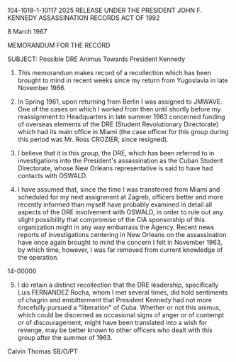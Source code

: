 104-1018-1-10117
2025 RELEASE UNDER THE PRESIDENT JOHN F. KENNEDY ASSASSINATION RECORDS ACT OF 1992

8 March 1967

MEMORANDUM FOR THE RECORD

SUBJECT: Possible DRE Animus Towards President Kennedy

1. This memorandum makes record of a recollection which has been brought to mind in recent weeks since my return from Yugoslavia in late November 1966.

2. In Spring 1961, upon returning from Berlin I was assigned to JMWAVE. One of the cases on which I worked from then until shortly before my reassignment to Headquarters in late summer 1963 concerned funding of overseas elements of the DRE (Student Revolutionary Directorate) which had its main office in Miami (the case officer for this group during this period was Mr. Ross CROZIER, since resigned).

3. I believe that it is this group, the DRE, which has been referred to in investigations into the President's assassination as the Cuban Student Directorate, whose New Orleans representative is said to have had contacts with OSWALD.

4. I have assumed that, since the time I was transferred from Miami and scheduled for my next assignment at Zagreb, officers better and more recently informed than myself have probably examined in detail all aspects of the DRE involvement with OSWALD, in order to rule out any slight possibility that compromise of the CIA sponsorship of this organization might in any way embarrass the Agency. Recent news reports of investigations centering in New Orleans on the assassination have once again brought to mind the concern I felt in November 1963, by which time, however, I was far removed from current knowledge of the operation.

14-00000

5. I do retain a distinct recollection that the DRE leadership, specifically Luis FERNANDEZ Rocha, whom I met several times, did hold sentiments of chagrin and embitterment that President Kennedy had not more forcefully pursued a "liberation" of Cuba. Whether or not this animus, which could be discerned as occasional signs of anger or of contempt or of discouragement, might have been translated into a wish for revenge, may be better known to other officers who dealt with this group after the summer of 1963.

Calvin Thomas
SB/O/PT
